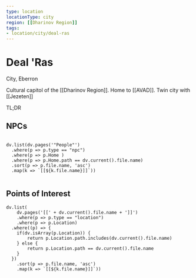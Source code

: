 ```yaml
---
type: location
locationType: city
region: [[Dharinov Region]]
tags: 
- location/city/deal-ras
---
```

# Deal 'Ras
City, Eberron

Cultural capitol of the [[Dharinov Region]]. 
Home to [[AVAD]].
Twin city with [[Jezeten]]

TL;DR
	
	
## NPCs

```dataviewjs

dv.list(dv.pages('"People"')
  .where(p => p.type == "npc")
  .where(p => p.Home )
  .where(p => p.Home.path == dv.current().file.name)
  .sort(p => p.file.name, 'asc')
  .map(k => `[[${k.file.name}]]`))
  
```


## Points of Interest


```dataviewjs
dv.list(
	dv.pages('[[' + dv.current().file.name + ']]')
	.where(p => p.type == "location")
	.where(p => p.Location)
  .where((p) => {
  	if(dv.isArray(p.Location)) {
		return p.Location.path.includes(dv.current().file.name)	
	} else {
		return p.Location.path == dv.current().file.name
	}
  })
  	.sort(p => p.file.name, 'asc')
	.map(k => `[[${k.file.name}]]`))

```
